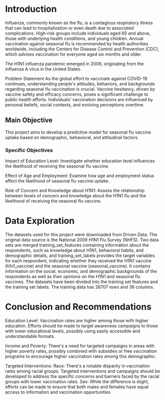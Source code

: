 # Introduction

Influenza, commonly known as the flu, is a contagious respiratory illness that can lead to hospitalization or even death due to associated complications. High-risk groups include individuals aged 65 and above, those with underlying health conditions, and young children. Annual vaccination against seasonal flu is recommended by health authorities worldwide, including the Centers for Disease Control and Prevention (CDC), which advises vaccination for everyone aged six months and older.

The H1N1 influenza pandemic emerged in 2009, originating from the influenza A virus in the United States.

Problem Statement As the global effort to vaccinate against COVID-19 continues, understanding people's attitudes, behaviors, and backgrounds regarding seasonal flu vaccination is crucial. Vaccine hesitancy, driven by vaccine safety and efficacy concerns, poses a significant challenge to public health efforts. 
Individuals’ vaccination decisions are influenced by personal beliefs, social contexts, and evolving perceptions overtime.

## Main Objective 

This project aims to develop a predictive model for seasonal flu vaccine uptake based on demographic, behavioral, and attitudinal factors.

### Specific Objectives

Impact of Education Level: Investigate whether education level influences the likelihood of receiving the seasonal flu vaccine.

Effect of Age and Employment: Examine how age and employment status affect the likelihood of seasonal flu vaccine uptake.

Role of Concern and Knowledge about H1N1: Assess the relationship between levels of concern and knowledge about the H1N1 flu and the likelihood of receiving the seasonal flu vaccine.


# Data Exploration

The datasets used for this project were downloaded from Driven Data. The original data source is the National 2009 H1N1 Flu Survey (NHFS). 
Two data sets are merged training_set_features containing information about the respondents, such as knowledge about H1N1, behavioral habits, and demographic details, and training_set_labels provides the target variables for each respondent, indicating whether they received the H1N1 vaccine (h1n1_vaccine) and the seasonal vaccine (seasonal_vaccine). It contains information on the social, economic,  and demographic backgrounds of the respondents as well as their opinions on the H1N1 and seasonal flu vaccines. The datasets have been divided into the training set features and the training set labels. The training data has 26707 rows and 36 columns.


# Conclusion and Recommendations

Education Level: Vaccination rates are higher among those with higher education. Efforts should be made to target awareness campaigns to those with lower educational levels, possibly using easily accessible and understandable formats.

Income and Poverty: There's a need for targeted campaigns in areas with higher poverty rates, possibly combined with subsidies or free vaccination programs to encourage higher vaccination rates among this demographic.

Targeted Interventions: Race: There's a notable disparity in vaccination rates among racial groups. Targeted interventions and campaigns should be developed to address the specific concerns and barriers faced by the racial groups with lower vaccination rates. Sex: While the difference is slight, efforts can be made to ensure that both males and females have equal access to information and vaccination opportunities
